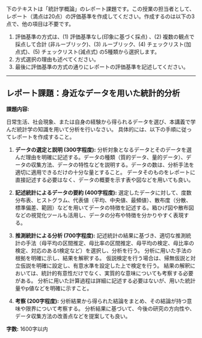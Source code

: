 下のテキストは「統計学概論」のレポート課題です。この授業の担当者として、レポート（満点は20点）の評価基準を作成してください。作成するのは以下の3点で、他の項目は不要です。

1. 評価基準の方式は、(1) 評価基準なし(印象に基づく採点) 、(2) 複数の観点で採点して合計  (非ルーブリック)、(3) ルーブリック、(4) チェックリスト(加点式)、(5) チェックリスト(減点式) の5種類から選択します。
2. 方式選択の理由も述べてください。
3. 最後に評価基準の方式の通りにレポートの評価基準を記述してください。

---------------------------------------
## レポート課題：身近なデータを用いた統計的分析

**課題内容:**

日常生活、社会現象、または自身の経験から得られるデータを選び、本講義で学んだ統計学の知識を用いて分析を行いなさい。  具体的には、以下の手順に従ってレポートを作成すること。

1. **データの選定と説明 (300字程度):**  分析対象となるデータとそのデータを選んだ理由を明確に記述する。データの種類（質的データ、量的データ）、データの収集方法、データの特性などを説明する。データの数は、分析手法を適切に適用できるだけの十分な量とすること。  データそのものをレポートに直接記述する必要はなく、データの概要を示す表や図などを用いても良い。

2. **記述統計によるデータの要約 (400字程度):**  選定したデータに対して、度数分布表、ヒストグラム、代表値（平均、中央値、最頻値）、散布度（分散、標準偏差、範囲）などを用いてデータの特徴を記述する。箱ひげ図や散布図などの視覚化ツールも活用し、データの分布や特徴を分かりやすく表現する。

3. **推測統計による分析 (700字程度):**  記述統計の結果に基づき、適切な推測統計の手法（母平均の区間推定、母比率の区間推定、母平均の検定、母比率の検定、対応のあるt検定など）を選択し、分析を行う。  分析に用いた手法の根拠を明確に示し、結果を解釈する。  仮説検定を行う場合は、帰無仮説と対立仮説を明確に設定し、有意水準を設定した上で検定を行う。  結果の解釈においては、統計的有意性だけでなく、実質的な意味についても考察する必要がある。  分析に用いた計算過程は詳細に記述する必要はないが、用いた統計量やp値などを明確に示すこと。

4. **考察 (200字程度):**  分析結果から得られた結論をまとめ、その結論が持つ意味や限界について考察する。  分析結果に基づいて、今後の研究の方向性や、データ収集方法の改善点などを提案しても良い。


**字数:** 1600字以内


